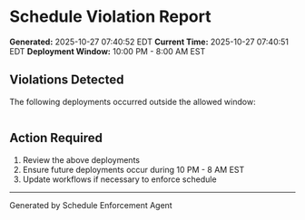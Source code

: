 # Schedule Violation Report

**Generated:** 2025-10-27 07:40:52 EDT
**Current Time:** 2025-10-27 07:40:51 EDT
**Deployment Window:** 10:00 PM - 8:00 AM EST

## Violations Detected

The following deployments occurred outside the allowed window:

```

```

## Action Required

1. Review the above deployments
2. Ensure future deployments occur during 10 PM - 8 AM EST
3. Update workflows if necessary to enforce schedule

---

Generated by Schedule Enforcement Agent
